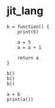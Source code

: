 # jit_lang

```
b = function() {
    print(5)

    a = 5
    a = a + 1

    return a
}

b()
b()
b()

a = b
print(a())
```

